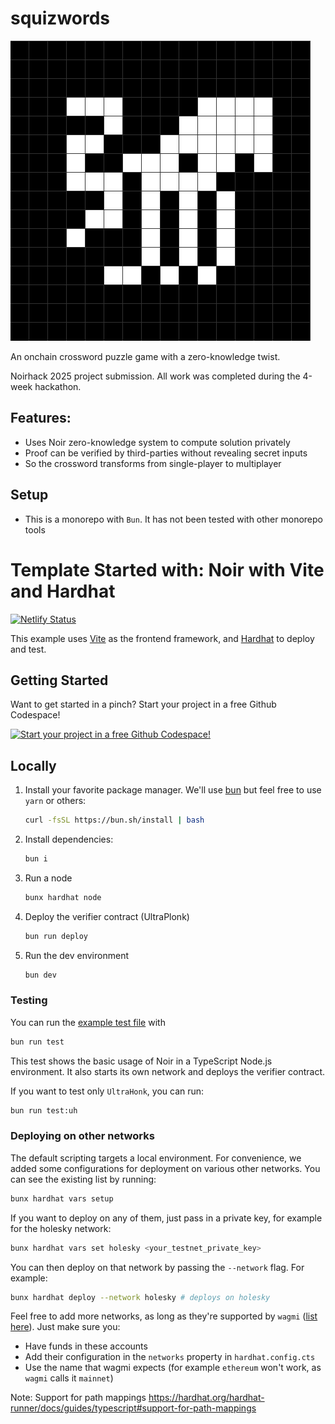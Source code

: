 # squizwords

![logo](./packages/squizword-vite/public/crossword_squid_template_7.png)

An onchain crossword puzzle game with a zero-knowledge twist.

Noirhack 2025 project submission. All work was completed during the 4-week hackathon.

## Features:
- Uses Noir zero-knowledge system to compute solution privately
- Proof can be verified by third-parties without revealing secret inputs
- So the crossword transforms from single-player to multiplayer

## Setup
- This is a monorepo with `Bun`. It has not been tested with other monorepo tools

# Template Started with: Noir with Vite and Hardhat

[![Netlify Status](https://api.netlify.com/api/v1/badges/e4bd1ebc-6be1-4ed2-8be8-18f70382ae22/deploy-status)](https://app.netlify.com/sites/noir-vite-hardhat/deploys)

This example uses [Vite](https://vite.dev/) as the frontend framework, and
[Hardhat](https://hardhat.org/) to deploy and test.

## Getting Started

Want to get started in a pinch? Start your project in a free Github Codespace!

[![Start your project in a free Github Codespace!](https://github.com/codespaces/badge.svg)](https://codespaces.new/noir-lang/noir-starter/tree/main)

## Locally

1. Install your favorite package manager. We'll use [bun](https://bun.sh/docs/installation) but feel
   free to use `yarn` or others:

   ```bash
   curl -fsSL https://bun.sh/install | bash
   ```

2. Install dependencies:

   ```bash
   bun i
   ```

3. Run a node

   ```bash
   bunx hardhat node
   ```

4. Deploy the verifier contract (UltraPlonk)

   ```bash
   bun run deploy
   ```

5. Run the dev environment

   ```bash
   bun dev
   ```

### Testing

You can run the [example test file](./test/index.test.ts) with

```bash
bun run test
```

This test shows the basic usage of Noir in a TypeScript Node.js environment. It also starts its own network and deploys the verifier contract.

If you want to test only `UltraHonk`, you can run:

```bash
bun run test:uh
```

### Deploying on other networks

The default scripting targets a local environment. For convenience, we added some configurations for
deployment on various other networks. You can see the existing list by running:

```bash
bunx hardhat vars setup
```

If you want to deploy on any of them, just pass in a private key, for example for the holesky
network:

```bash
bunx hardhat vars set holesky <your_testnet_private_key>
```

You can then deploy on that network by passing the `--network` flag. For example:

```bash
bunx hardhat deploy --network holesky # deploys on holesky
```

Feel free to add more networks, as long as they're supported by `wagmi`
([list here](https://wagmi.sh/react/api/chains#available-chains)). Just make sure you:

- Have funds in these accounts
- Add their configuration in the `networks` property in `hardhat.config.cts`
- Use the name that wagmi expects (for example `ethereum` won't work, as `wagmi` calls it `mainnet`)



Note: Support for path mappings
https://hardhat.org/hardhat-runner/docs/guides/typescript#support-for-path-mappings